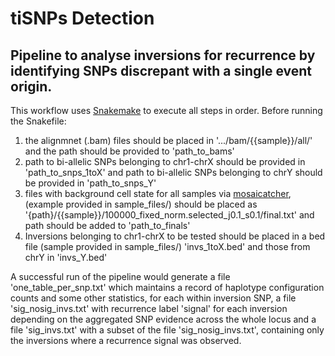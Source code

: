 # tiSNPs Detection

## Pipeline to analyse inversions for recurrence by identifying SNPs discrepant with a single event origin.

This workflow uses [Snakemake](https://bitbucket.org/snakemake/snakemake) to execute all steps in order. Before running the Snakefile:

  1. the alignmnet (.bam) files should be placed in '.../bam/{{sample}}/all/' and the path should be provided to 'path_to_bams'
  2. path to bi-allelic SNPs belonging to chr1-chrX should be provided in 'path_to_snps_1toX' and path to bi-allelic SNPs belonging to chrY should be provided in 'path_to_snps_Y'
  3.  files with background cell state for all samples via [mosaicatcher](https://github.com/friendsofstrandseq/mosaicatcher), (example provided in sample_files/) should be placed as '{path}/{{sample}}/100000_fixed_norm.selected_j0.1_s0.1/final.txt' and path should be added to 'path_to_finals'
  4.  Inversions belonging to chr1-chrX to be tested should be placed in a bed file (sample provided in sample_files/) 'invs_1toX.bed' and those from chrY in 'invs_Y.bed'
  
A successful run of the pipeline would generate a file 'one_table_per_snp.txt' which maintains a record of haplotype configuration counts and some other statistics, for each within inversion SNP, a file 'sig_nosig_invs.txt' with recurrence label 'signal' for each inversion depending on the aggregated SNP evidence across the whole locus and a file 'sig_invs.txt' with a subset of the file 'sig_nosig_invs.txt', containing only the inversions where a recurrence signal was observed. 
